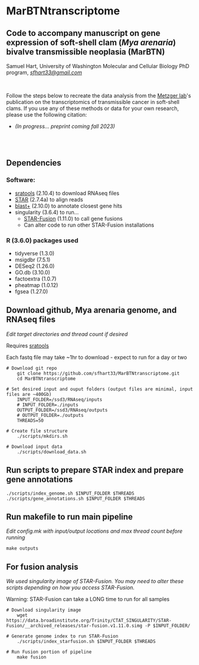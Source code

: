 # MarBTNtranscriptome
## Code to accompany manuscript on gene expression of soft-shell clam (*Mya arenaria*) bivalve transmissible neoplasia (MarBTN)
Samuel Hart, University of Washington Molecular and Cellular Biology PhD program, *sfhart33@gmail.com*

<br/>

Follow the steps below to recreate the data analysis from the [Metzger lab](https://pnri.org/metzger-lab/)'s publication on the transcriptomics of transmissible cancer in soft-shell clams. If you use any of these methods or data for your own research, please use the following citation:

* *(In progress... preprint coming fall 2023)*

<br/><br/>

## Dependencies

### Software:
* [sratools](https://github.com/ncbi/sra-tools/wiki) (2.10.4) to download RNAseq files
* [STAR](https://github.com/alexdobin/STAR) (2.7.4a) to align reads
* [blast+](https://blast.ncbi.nlm.nih.gov/doc/blast-help/downloadblastdata.html#downloadblastdata) (2.10.0) to annotate closest gene hits
* singularity (3.6.4) to run...
  * [STAR-Fusion](https://github.com/STAR-Fusion/STAR-Fusion) (1.11.0) to call gene fusions
  * Can alter code to run other STAR-Fusion installations

### R (3.6.0) packages used
* tidyverse (1.3.0)
* msigdbr (7.5.1)
* DESeq2 (1.26.0)
* GO.db (3.10.0)
* factoextra (1.0.7)
* pheatmap (1.0.12)
* fgsea (1.27.0)

## Download github, Mya arenaria genome, and RNAseq files
*Edit target directories and thread count if desired*

Requires [sratools](https://github.com/ncbi/sra-tools/wiki)

Each fastq file may take ~1hr to download - expect to run for a day or two

```
# Download git repo
	git clone https://github.com/sfhart33/MarBTNtranscriptome.git
	cd MarBTNtranscriptome

# Set desired input and ouput folders (output files are minimal, input files are ~400Gb)
	INPUT_FOLDER=/ssd3/RNAseq/inputs
	# INPUT_FOLDER=./inputs
	OUTPUT_FOLDER=/ssd3/RNAseq/outputs
	# OUTPUT_FOLDER=./outputs
	THREADS=50

# Create file structure
	./scripts/mkdirs.sh

# Download input data
	./scripts/download_data.sh
```

## Run scripts to prepare STAR index and prepare gene annotations
```
./scripts/index_genome.sh $INPUT_FOLDER $THREADS
./scripts/gene_annotations.sh $INPUT_FOLDER $THREADS
```

## Run makefile to run main pipeline
*Edit config.mk with input/output locations and max thread count before running*
```
make outputs
```

## For fusion analysis 
*We used singularity image of STAR-Fusion. You may need to alter these scripts depending on how you access STAR-Fusion.*

Warning: STAR-Fusion can take a LONG time to run for all samples
```
# Download singularity image
	wget https://data.broadinstitute.org/Trinity/CTAT_SINGULARITY/STAR-Fusion/__archived_releases/star-fusion.v1.11.0.simg -P $INPUT_FOLDER/

# Generate genome index to run STAR-Fusion
	./scripts/index_starfusion.sh $INPUT_FOLDER $THREADS

# Run Fusion portion of pipeline
	make fusion
```

